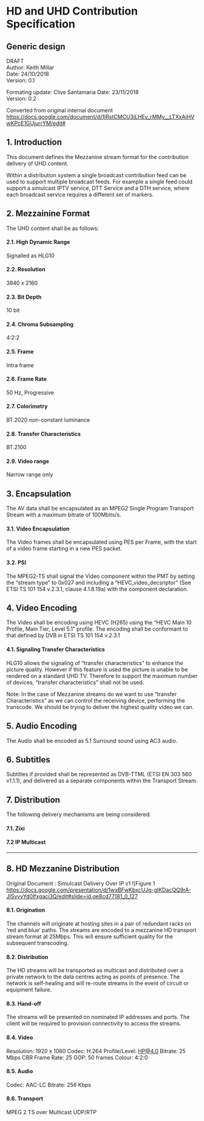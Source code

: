 # HD and UHD Contribution Specification

## Generic design

DRAFT  
Author: Keith Millar  
Date: 24/10/2018   
Version: 0.1  

Formating update: Clive Santamaria
Date: 23/11/2018   
Version: 0.2  

Converted from original internal document 
https://docs.google.com/document/d/1IRstCMCU3iLHEv_rMMy__LTXxAiHVwKPcE1GUjurrYM/edit#


## 1. Introduction
This document defines the Mezzanine stream format for the contribution delivery of 
UHD content.

Within a distribution system a single broadcast contribution feed can be used to
support multiple broadcast feeds. For example a single feed could support a
simulcast IPTV service, DTT Service and a DTH service, where each broadcast
service requires a different set of markers.


## 2. Mezzainine Format
The UHD content shall be as follows:

#### 2.1. High Dynamic Range

Signalled as HLG10

#### 2.2. Resolution

3840 x 2160

#### 2.3. Bit Depth

10 bit

#### 2.4. Chroma Subsampling

4:2:2

#### 2.5. Frame

Intra frame

#### 2.6. Frame Rate

50 Hz, Progressive

#### 2.7. Colorimetry

BT.2020 non-constant luminance

#### 2.8. Transfer Characteristics

BT.2100

#### 2.9. Video range

Narrow range only


## 3. Encapsulation

The AV data shall be encapsulated as an MPEG2 Single Program Transport Stream with a maximum bitrate of 100Mbits/s. 

#### 3.1. Video Encapsulation

The Video frames shall be encapsulated using PES per Frame, with the start of a video frame starting in a new PES packet. 

#### 3.2. PSI

The MPEG2-TS shall signal the Video component within the PMT by setting the “stream type” to  0x027 and including a “HEVC_video_decsriptor” (See ETSI TS 101 154 v.2.3.1, clause 4.1.8.19a) with the component declaration.


## 4. Video Encoding

The Video shall be encoding using HEVC (H265) using the “HEVC Main 10 Profile, Main Tier, Level 5.1” profile. The encoding shall be conformant to that defined by DVB in ETSI TS 101 154 v.2.3.1

#### 4.1. Signaling Transfer Characteristics

HLG10 allows the signaling of “transfer characteristics” to enhance the picture quality. However if this feature is used the picture is unable to be rendered on a standard UHD TV. Therefore to support the maximum number of devices, “transfer characteristics” shall not be used.

Note:  In the case of Mezzanine streams do we want to use “transfer Characteristics” as we can control the receiving device, performing the transcode. We should be trying to deliver the highest quality video we can.


## 5. Audio Encoding

The Audio shall be encoded as 5.1 Surround sound using AC3 audio.


## 6. Subtitles

Subtitles if provided shall be represented as DVB-TTML (ETSI EN 303 560 v1.1.1), and delivered as a separate components
within the Transport Stream. 


## 7. Distribution

The following delivery mechanisms are being considered:

#### 7.1. Zixi
#### 7.2  IP Multicast


- - - - - - - - - - - - - - - - - - - - - - - - - - - - - - - - - - - - - - - - - - - - - - - - - - - - 


## 8. HD Mezzanine Distribution

Original Document : Simulcast Delivery Over IP v1
![Figure 1 https://docs.google.com/presentation/d/1wxBFwKbxcUJg-gIKDacQQ9rA-JISyvyYd0lfxgaci3Q/edit#slide=id.ge8cd77181_0_127


#### 8.1. Origination

The channels will originate at hosting sites in a pair of redundant racks on ‘red and blue’ paths. The streams are encoded 
to a mezzanine HD transport stream format at 25Mbps. This will ensure sufficient quality for the subsequent transcoding. 


#### 8.2. Distribution

The HD streams will be transported as multicast and distributed over a private network to the data centres acting as points of
presence. The network is self-healing and will re-route streams in the event of circuit or equipment failure.


#### 8.3. Hand-off

The streams will be presented on nominated IP addresses and ports. The client will be required to provision
connectivity to access the streams.


#### 8.4. Video

Resolution: 1920 x 1080
Codec: H.264
Profile/Level: HP@4.0
Bitrate: 25 Mbps CBR
Frame Rate: 25
GOP: 50 frames
Colour: 4:2:0 

#### 8.5.  Audio

Codec: AAC-LC
Bitrate: 256 Kbps

#### 8.6.  Transport

MPEG 2 TS over Multicast UDP/RTP

